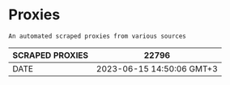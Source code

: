 # Proxies
    An automated scraped proxies from various sources

| SCRAPED PROXIES | 22796            |
|-----------------|---------------------------|
| DATE            | 2023-06-15 14:50:06 GMT+3          |
